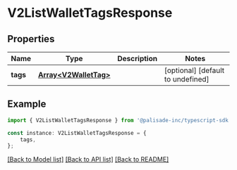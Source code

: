 # V2ListWalletTagsResponse


## Properties

Name | Type | Description | Notes
------------ | ------------- | ------------- | -------------
**tags** | [**Array&lt;V2WalletTag&gt;**](V2WalletTag.md) |  | [optional] [default to undefined]

## Example

```typescript
import { V2ListWalletTagsResponse } from '@palisade-inc/typescript-sdk';

const instance: V2ListWalletTagsResponse = {
    tags,
};
```

[[Back to Model list]](../README.md#documentation-for-models) [[Back to API list]](../README.md#documentation-for-api-endpoints) [[Back to README]](../README.md)
